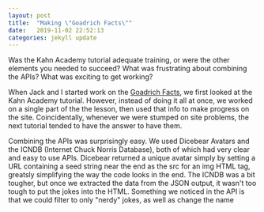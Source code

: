 ```yaml
---
layout: post
title:  "Making \"Goadrich Facts\""
date:   2019-11-02 22:52:13
categories: jekyll update
---
```


Was the Kahn Academy tutorial adequate training, or were the other elements you needed to succeed? What was frustrating about combining the APIs? What was exciting to get working?

When Jack and I started work on the [Goadrich Facts][goadrich-facts], we first looked at the Kahn Academy tutorial. However, instead of doing it all at once, we worked on a single part of the the lesson, then used that info to make progress on the site. Coincidentally, whenever we were stumped on site problems, the next tutorial tended to have the answer to have them.

Combining the APIs was surprisingly easy. We used Dicebear Avatars and the ICNDB (Internet Chuck Norris Database), both of which had very clear and easy to use APIs. 
Dicebear returned a unique avatar simply by setting a URL containing a seed string near the end as the src for an img HTML tag, greatsly simplifying the way the code looks in the end.
The ICNDB was a bit tougher, but once we extracted the data from the JSON output, it wasn't too tough to put the jokes into the HTML. Something we noticed in the API is that we could filter to only "nerdy" jokes, as well as change the name 

[goadrich-facts]: https://privateeye421.github.io/Goadrich-Facts/